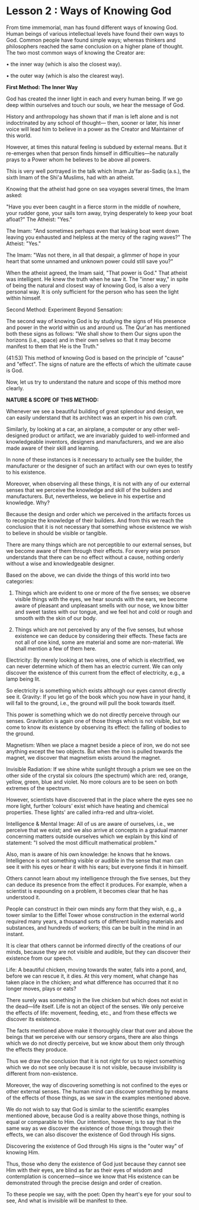 Lesson 2 : Ways of Knowing God
==============================

From time immemorial, man has found different ways of knowing God.
Human beings of various intellectual levels have found their own ways to
God. Common people have found simple ways; whereas thinkers and
philosophers reached the same conclusion on a higher plane of thought.
The two most common ways of knowing the Creator are:

• the inner way (which is also the closest way).

• the outer way (which is also the clearest way).

**First Method: The Inner Way**

God has created the inner light in each and every human being. If we go
deep within ourselves and touch our souls, we hear the message of God.

History and anthropology has shown that if man is left alone and is not
indoctrinated by any school of thought— then, sooner or later, his inner
voice will lead him to believe in a power as the Creator and Maintainer
of this world.

However, at times this natural feeling is subdued by external means.
But it re-emerges when that person finds himself in difficulties—he
naturally prays to a Power whom he believes to be above all powers.

This is very well portrayed in the talk which Imam Ja'far as-Sadiq
(a.s.), the sixth Imam of the Shi'a Muslims, had with an atheist.

Knowing that the atheist had gone on sea voyages several times, the
Imam asked:

"Have you ever been caught in a fierce storm in the middle of nowhere,
your rudder gone, your sails torn away, trying desperately to keep your
boat afloat?" The Atheist: "Yes."

The Imam: "And sometimes perhaps even that leaking boat went down
leaving you exhausted and helpless at the mercy of the raging waves?"
The Atheist: "Yes."

The Imam: "Was not there, in all that despair, a glimmer of hope in
your heart that some unnamed and unknown power could still save you?"

When the atheist agreed, the Imam said, "That power is God." That
atheist was intelligent. He knew the truth when he saw it. The "inner
way," in spite of being the natural and closest way of knowing God, is
also a very personal way. It is only sufficient for the person who has
seen the light within himself.

Second Method: Experiment Beyond Sensation:

The second way of knowing God is by studying the signs of His presence
and power in the world within us and around us. The Qur'an has mentioned
both these signs as follows: "We shall show to them Our signs upon the
horizons (i.e., space) and in their own selves so that it may become
manifest to them that He is the Truth."

(41:53) This method of knowing God is based on the principle of "cause"
and "effect". The signs of nature are the effects of which the ultimate
cause is God.

Now, let us try to understand the nature and scope of this method more
clearly.

**NATURE & SCOPE OF THIS METHOD:**

Whenever we see a beautiful building of great splendour and design, we
can easily understand that its architect was an expert in his own
craft.

Similarly, by looking at a car, an airplane, a computer or any other
well-designed product or artifact, we are invariably guided to
well-informed and knowledgeable inventors, designers and manufacturers,
and we are also made aware of their skill and learning.

In none of these instances is it necessary to actually see the builder,
the manufacturer or the designer of such an artifact with our own eyes
to testify to his existence.

Moreover, when observing all these things, it is not with any of our
external senses that we perceive the knowledge and skill of the builders
and manufacturers. But, nevertheless, we believe in his expertise and
knowledge. Why?

Because the design and order which we perceived in the artifacts forces
us to recognize the knowledge of their builders. And from this we reach
the conclusion that it is not necessary that something whose existence
we wish to believe in should be visible or tangible.

There are many things which are not perceptible to our external senses,
but we become aware of them through their effects. For every wise person
understands that there can be no effect without a cause, nothing orderly
without a wise and knowledgeable designer.

Based on the above, we can divide the things of this world into two
categories:

1. Things which are evident to one or more of the five senses; we
observe visible things with the eyes, we hear sounds with the ears, we
become aware of pleasant and unpleasant smells with our nose, we know
bitter and sweet tastes with our tongue, and we feel hot and cold or
rough and smooth with the skin of our body.

2. Things which are not perceived by any of the five senses, but whose
existence we can deduce by considering their effects. These facts are
not all of one kind, some are material and some are non-material. We
shall mention a few of them here.

Electricity: By merely looking at two wires, one of which is
electrified, we can never determine which of them has an electric
current. We can only discover the existence of this current from the
effect of electricity, e.g., a lamp being lit.

So electricity is something which exists although our eyes cannot
directly see it. Gravity: If you let go of the book which you now have
in your hand, it will fall to the ground, i.e., the ground will pull the
book towards itself.

This power is something which we do not directly perceive through our
senses. Gravitation is again one of those things which is not visible,
but we come to know its existence by observing its effect: the falling
of bodies to the ground.

Magnetism: When we place a magnet beside a piece of iron, we do not see
anything except the two objects. But when the iron is pulled towards the
magnet, we discover that magnetism exists around the magnet.

Invisible Radiation: If we shine white sunlight through a prism we see
on the other side of the crystal six colours (the spectrum) which are:
red, orange, yellow, green, blue and violet. No more colours are to be
seen on both extremes of the spectrum.

However, scientists have discovered that in the place where the eyes
see no more light, further ‘colours’ exist which have heating and
chemical properties. These lights' are called infra-red and
ultra-violet.

Intelligence & Mental Image: All of us are aware of ourselves, i.e., we
perceive that we exist; and we also arrive at concepts in a gradual
manner concerning matters outside ourselves which we explain by this
kind of statement: "I solved the most difficult mathematical problem."

Also, man is aware of his own knowledge: he knows that he knows.
Intelligence is not something visible or audible in the sense that man
can see it with his eyes or hear it with his ears; but everyone finds it
in himself.

Others cannot learn about my intelligence through the five senses, but
they can deduce its presence from the effect it produces. For example,
when a scientist is expounding on a problem, it becomes clear that he
has understood it.

People can construct in their own minds any form that they wish, e.g.,
a tower similar to the Eiffel Tower whose construction in the external
world required many years, a thousand sorts of different building
materials and substances, and hundreds of workers; this can be built in
the mind in an instant.

It is clear that others cannot be informed directly of the creations of
our minds, because they are not visible and audible, but they can
discover their existence from our speech.

Life: A beautiful chicken, moving towards the water, falls into a pond,
and, before we can rescue it, it dies. At this very moment, what change
has taken place in the chicken; and what difference has occurred that it
no longer moves, plays or eats?

There surely was something in the live chicken but which does not exist
in the dead—life itself. Life is not an object of the senses. We only
perceive the effects of life: movement, feeding, etc., and from these
effects we discover its existence.

The facts mentioned above make it thoroughly clear that over and above
the beings that we perceive with our sensory organs, there are also
things which we do not directly perceive, but we know about them only
through the effects they produce.

Thus we draw the conclusion that it is not right for us to reject
something which we do not see only because it is not visible, because
invisibility is different from non-existence.

Moreover, the way of discovering something is not confined to the eyes
or other external senses. The human mind can discover something by means
of the effects of those things, as we saw in the examples mentioned
above.

We do not wish to say that God is similar to the scientific examples
mentioned above, because God is a reality above those things, nothing is
equal or comparable to Him. Our intention, however, is to say that in
the same way as we discover the existence of those things through their
effects, we can also discover the existence of God through His signs.

Discovering the existence of God through His signs is the "outer way"
of knowing Him.

Thus, those who deny the existence of God just because they cannot see
Him with their eyes, are blind as far as their eyes of wisdom and
contemplation is concerned—since we know that His existence can be
demonstrated through the precise design and order of creation.

To these people we say, with the poet: Open thy heart's eye for your
soul to see, And what is invisible will be manifest to thee.


